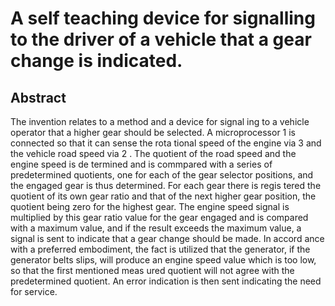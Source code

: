 # A self teaching device for signalling to the driver of a vehicle that a gear change is indicated.

## Abstract
The invention relates to a method and a device for signal ing to a vehicle operator that a higher gear should be selected. A microprocessor 1 is connected so that it can sense the rota tional speed of the engine via 3 and the vehicle road speed via 2 . The quotient of the road speed and the engine speed is de termined and is commpared with a series of predetermined quotients, one for each of the gear selector positions, and the engaged gear is thus determined. For each gear there is regis tered the quotient of its own gear ratio and that of the next higher gear position, the quotient being zero for the highest gear. The engine speed signal is multiplied by this gear ratio value for the gear engaged and is compared with a maximum value, and if the result exceeds the maximum value, a signal is sent to indicate that a gear change should be made. In accord ance with a preferred embodiment, the fact is utilized that the generator, if the generator belts slips, will produce an engine speed value which is too low, so that the first mentioned meas ured quotient will not agree with the predetermined quotient. An error indication is then sent indicating the need for service.